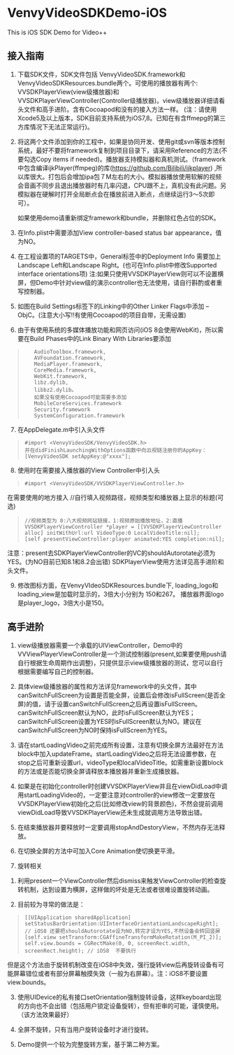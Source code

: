 # VenvyVideoSDKDemo-iOS
This is iOS SDK Demo for Video++

接入指南
--------
1.	下载SDK文件，SDK文件包括 VenvyVideoSDK.framework和VenvyVideoSDKResources.bundle两个。可使用的播放器有两个: VVSDKPlayerView(view级播放器)和VVSDKPlayerViewController(Controller级播放器)。view级播放器详细请看头文件和高手进阶。含有Cocoapod和没有的接入方法一样。
(注：请使用Xcode5及以上版本，SDK目前支持系统为iOS7,8。已知在有含ffmepg的第三方库情况下无法正常运行)。

2.	将这两个文件添加到你的工程中，如果是协同开发、使用git或svn等版本控制系统，最好不要将framework复制到项目目录下，请采用Reference的方法(不要勾选Copy items if needed)。播放器支持模拟器和真机测试。（framework中包含编译ijkPlayer(ffmpeg)的库(https://github.com/Bilibili/ijkplayer) ,所以库很大。打包后会增加ipa包７M左右的大小。模拟器播放使用软解的视频会音画不同步且退出播放器时有几率闪退，CPU跟不上，真机没有此问题。另模拟器在硬解时打开全局断点会在播放前进入断点，点继续运行3～5次即可）。
 
    如果使用demo请重新绑定framework和bundle，并删除红色占位的SDK。

3.	在Info.plist中需要添加View controller-based status bar appearance，值为NO。
 
4.	在工程设置项的TARGETS中，General标签中的Deployment Info 需要加上Landscape Left和Landscape Right。(也可在Info.plist中修改Supported interface orientations项)
注:如果只使用VVSDKPlayerView则可以不设置横屏，但Demo中针对view级的演示controller也无法使用，请自行斟酌或者重写控制器。

5.	如图在Build Settings标签下的Linking中的Other Linker Flags中添加 –ObjC。(注意大小写!!有使用Cocoapod的项目自带，无需设置)
 
6.	由于有使用系统的多媒体播放功能和网页访问(iOS 8会使用WebKit)，所以需要在Build Phases中的Link Binary With Libraries要添加
>```
>    AudioToolbox.framework,
>    AVFoundation.framework,
>    MediaPlayer.framework,
>    CoreMedia.framework,
>    WebKit.framework,
>    libz.dylib,
>    libbz2.dylib。
>    如果没有使用Cocoapod可能需要多添加
>    MobileCoreServices.framework
>    Security.framework
>    SystemConfiguration.framework
>```

7.	在AppDelegate.m中引入头文件
>```
> #import <VenvyVideoSDK/VenvyVideoSDK.h>
> 并在didFinishLaunchingWithOptions函数中向云视链注册你的AppKey：
>[VenvyVideoSDK setAppKey:@"xxxx"];
>```

8.	使用时在需要接入播放器的View Controller中引入头
>```
> #import <VenvyVideoSDK/VVSDKPlayerViewController.h>
>```
在需要使用的地方接入
//自行填入视频路径，视频类型和播放器上显示的标题(可选)
>```
>//视频类型为 0:八大视频网站链接，1:视频原始播放地址，2:直播
>VVSDKPlayerViewController *player = [[VVSDKPlayerViewController alloc] initWithUrl:url VideoType:0 LocalVideoTitle:nil]; 
>[self presentViewController:player animated:YES completion:nil];
>```
注意：present去SDKPlayerViewController的VC的shouldAutorotate必须为YES。(为NO目前已知8.1和8.2会出错)
SDKPlayerView使用方法详见高手进阶和头文件。

9.	修改图标方面，在VenvyVIdeoSDKResources.bundle下,
loading_logo和loading_view是加载时显示的，3倍大小分别为	150和267。
播放器界面logo是player_logo，3倍大小是150。

高手进阶
--------
1.	view级播放器需要一个承载的UIViewController，Demo中的VVViewPlayerViewController是一个测试控制器(present,如果要使用push请自行根据生命周期作出调整)，只提供显示view级播放器的测试，您可以自行根据需要编写自己的控制器。

2.	具体view级播放器的属性和方法详见framework中的头文件，其中canSwitchFullScreen为设置是否能全屏，设置后会修改isFullScreen(是否全屏)的值，请于设置canSwitchFullScreen之后再设置isFullScreen。canSwitchFullScreen默认为NO，此时isFullScreen默认为YES；canSwitchFullScreen设置为YES时isFullScreen默认为NO。建议在canSwitchFullScreen为NO时保持isFullScreen为YES。

3.	请在startLoadingVideo之前完成所有设置，注意有切换全屏方法最好在方法block中加入updateFrame。startLoadingVideo之后将无法设置参数，在stop之后可重新设置url，videoType和localVideoTitle。如需重新设置block的方法或是否能切换全屏请释放本播放器并重新生成播放器。

4.	如果是在初始化controller时创建VVSDKPlayerView并且在viewDidLoad中调用startLoadingVideo的，一定要注意对controller的view修改一定要放在VVSDKPlayerView初始化之后(比如修改view的背景颜色)，不然会提前调用viewDidLoad导致VVSDKPlayerView还未生成就调用方法导致出错。

5.	在结束播放器并要释放时一定要调用stopAndDestoryView，不然内存无法释放。

6.	在切换全屏的方法中可加入Core Animation使切换更平滑。

7.	旋转相关
>
1)	利用present一个ViewController然后dismiss来触发ViewController的检查旋转机制，达到设置为横屏，这样做的坏处是无法或者很难设置旋转动画。
>
2)	目前较为寻常的做法是：
>```
>[[UIApplication sharedApplication] setStatusBarOrientation:UIInterfaceOrientationLandscapeRight];    
>// iOS8 还要把shouldAutorotate设为NO,转完才设为YES,不然设备会转回竖屏
>[self.view setTransform:CGAffineTransformMakeRotation(M_PI_2)];
>self.view.bounds = CGRectMake(0, 0, screenRect.width, screenRect.height); // iOS8  不要执行
>```
但是这个方法由于旋转机制改变在iOS8中失效，强行旋转view后再旋转设备有可能屏幕错位或者有部分屏幕触摸失效（一般为右屏幕）。注：iOS8不要设置view.bounds。
>
3)	使用UIDevice的私有接口setOrientation强制旋转设备，这样keyboard出现的方向也不会出错（包括用户锁定设备旋转），但有拒审的可能，谨慎使用。（该方法效果最好）
>
4)	全屏不旋转，只有当用户旋转设备时才进行旋转。
>
5)	Demo提供一个较为完整旋转方案，基于第二种方案。



